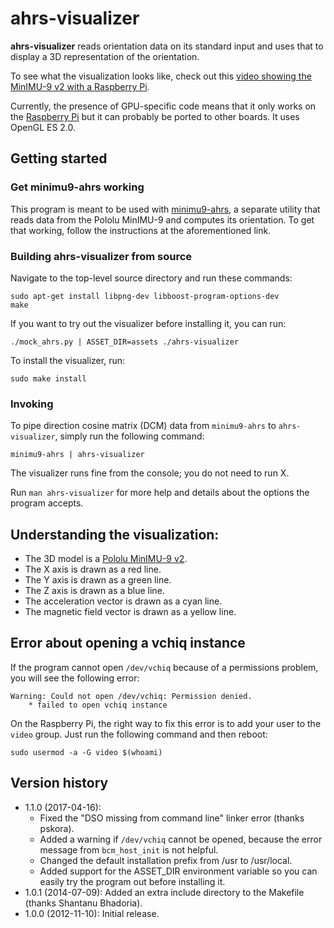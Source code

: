 # ahrs-visualizer

**ahrs-visualizer** reads orientation data on its standard input and uses that
  to display a 3D representation of the orientation.

To see what the visualization looks like, check out this
[video showing the MinIMU-9 v2 with a Raspberry Pi][video].

Currently, the presence of GPU-specific code means that it only works on the
[Raspberry Pi] but it can probably be ported to other boards.  It uses OpenGL ES
2.0.

## Getting started

### Get minimu9-ahrs working

This program is meant to be used with [minimu9-ahrs], a separate
utility that reads data from the Pololu MinIMU-9 and computes its
orientation.  To get that working, follow the instructions at the
aforementioned link.

### Building ahrs-visualizer from source

Navigate to the top-level source directory and run these commands:

    sudo apt-get install libpng-dev libboost-program-options-dev
    make

If you want to try out the visualizer before installing it, you can run:

    ./mock_ahrs.py | ASSET_DIR=assets ./ahrs-visualizer

To install the visualizer, run:

    sudo make install

### Invoking

To pipe direction cosine matrix (DCM) data from `minimu9-ahrs` to
`ahrs-visualizer`, simply run the following command:

    minimu9-ahrs | ahrs-visualizer

The visualizer runs fine from the console; you do not need to run X.

Run `man ahrs-visualizer` for more help and details about the options
the program accepts.

## Understanding the visualization:

- The 3D model is a [Pololu MinIMU-9 v2].
- The X axis is drawn as a red line.
- The Y axis is drawn as a green line.
- The Z axis is drawn as a blue line.
- The acceleration vector is drawn as a cyan line.
- The magnetic field vector is drawn as a yellow line.

## Error about opening a vchiq instance

If the program cannot open `/dev/vchiq` because of a permissions
problem, you will see the following error:

    Warning: Could not open /dev/vchiq: Permission denied.
        * failed to open vchiq instance

On the Raspberry Pi, the right way to fix this error is to add your
user to the `video` group.  Just run the following command and then
reboot:

    sudo usermod -a -G video $(whoami)

## Version history

- 1.1.0 (2017-04-16):
  - Fixed the "DSO missing from command line" linker error (thanks pskora).
  - Added a warning if `/dev/vchiq` cannot be opened, because the error message
    from `bcm_host_init` is not helpful.
  - Changed the default installation prefix from /usr to /usr/local.
  - Added support for the ASSET_DIR environment variable so you can easily
    try the program out before installing it.
- 1.0.1 (2014-07-09): Added an extra include directory to the Makefile (thanks Shantanu Bhadoria).
- 1.0.0 (2012-11-10): Initial release.

[Raspberry Pi]: https://www.raspberrypi.org/
[minimu9-ahrs]: https://github.com/DavidEGrayson/minimu9-ahrs
[Pololu MinIMU-9 v2]: https://www.pololu.com/product/1268
[video]: https://www.youtube.com/watch?v=8daR-wtQIx0
